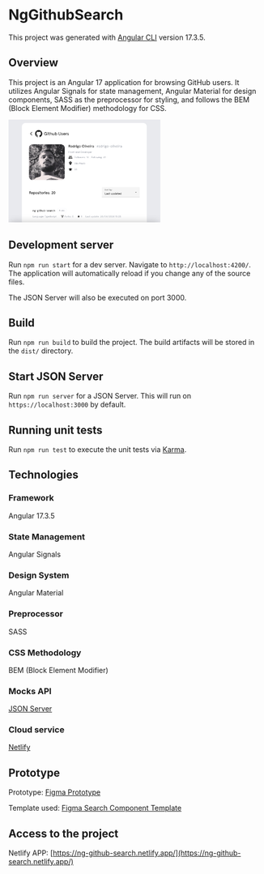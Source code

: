 # NgGithubSearch

This project was generated with [Angular CLI](https://github.com/angular/angular-cli) version 17.3.5.

## Overview

This project is an Angular 17 application for browsing GitHub users. It utilizes Angular Signals for state management, Angular Material for design components, SASS as the preprocessor for styling, and follows the BEM (Block Element Modifier) methodology for CSS.

<img src="https://raw.githubusercontent.com/rodrigo-oliveira/ng-github-search/main/screenshot.png" width="300" />

## Development server

Run `npm run start` for a dev server.
Navigate to `http://localhost:4200/`. The application will automatically reload if you change any of the source files.

The JSON Server will also be executed on port 3000.

## Build

Run `npm run build` to build the project. The build artifacts will be stored in the `dist/` directory.

## Start JSON Server

Run `npm run server` for a JSON Server. This will run on `https://localhost:3000` by default.

## Running unit tests

Run `npm run test` to execute the unit tests via [Karma](https://karma-runner.github.io).

## Technologies

### Framework

Angular 17.3.5

### State Management

Angular Signals

### Design System

Angular Material

### Preprocessor

SASS

### CSS Methodology

BEM (Block Element Modifier)

### Mocks API

[JSON Server](https://www.npmjs.com/package/json-server)

### Cloud service
[Netlify](https://www.netlify.com/)

## Prototype

Prototype: [Figma Prototype](https://www.figma.com/file/AsN8wETrq7twRQufOjyjWW/GitHub-Users?type=design&node-id=40%3A294&mode=design&t=LvhMmyBomrhsDkk8-1)

Template used: [Figma Search Component Template](https://www.figma.com/community/file/864973820607942580/search-component?searchSessionId=lvg3dt7f-hszi13tc0n)

## Access to the project

Netlify APP: [https://ng-github-search.netlify.app/](https://ng-github-search.netlify.app/)